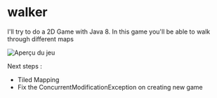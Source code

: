 # walker
I'll try to do a 2D Game with Java 8.
In this game you'll be able to walk through different maps

![Aperçu du jeu](https://github.com/arlefebvre/walker/blob/master/resources/images/screenshot.png)

Next steps :
- Tiled Mapping
- Fix the ConcurrentModificationException on creating new game
